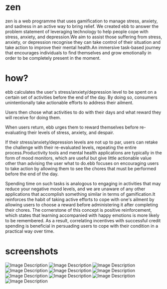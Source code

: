 # zen

zen is a web programme that uses gamification to manage stress, anxiety, and sadness in an active way to bring relief. We created ebb to answer the problem statement of leveraging technology to help people cope with stress, anxiety, and depression.We aim to assist those suffering from stress, anxiety, or depression recognise they can take control of their situation and take action to improve their mental health.An immersive task-based journey that encourages individuals to find themselves and grow emotionally in order to be completely present in the moment.

# how?

ebb calculates the user's stress/anxiety/depression level to be spent on a certain set of activities before the end of the day. By doing so, consumers unintentionally take actionable efforts to address their ailment.

Users then chose what activities to do with their days and what reward they will receive for doing them.

When users return, ebb urges them to reward themselves before re-evaluating their levels of stress, anxiety, and despair.

If their stress/anxiety/depression levels are not up to par, users can retake the challenge with their re-evaluated levels, repeating the entire process.Productivity tools and mental health applications are typically in the form of mood monitors, which are useful but give little actionable value other than advising the user what to do.ebb focuses on encouraging users to take action by allowing them to see the chores that must be performed before the end of the day. 

Spending time on such tasks is analogous to engaging in activities that may reduce your negative mood levels, and we are unaware of any other applications that accomplish something similar in terms of gamification.It reinforces the habit of taking active efforts to cope with one's ailment by allowing users to choose a reward before administering it after completing their chores. The cornerstone of this concept is positive reinforcement, which states that learning accompanied with happy emotions is more likely to be remembered. As a result, correlating incentives with successful credit spending is beneficial in persuading users to cope with their condition in a practical way over time.

# screenshots
![Image Description](public/zen1.jpeg)
![Image Description](public/zen2.jpeg)
![Image Description](public/zen3.jpeg)
![Image Description](public/zen4.jpeg)
![Image Description](public/zen5.jpeg)
![Image Description](public/zen6.jpeg)
![Image Description](public/zen7.jpeg)
![Image Description](public/zen8.jpeg)
![Image Description](public/zen9.jpeg)
![Image Description](public/zen10.jpeg)
